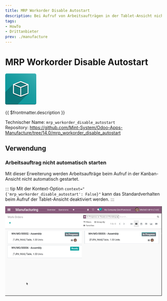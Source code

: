 ```yaml
---
title: MRP Workorder Disable Autostart
description: Bei Aufruf von Arbeitsaufträgen in der Tablet-Ansicht nicht automatisch starten.
tags:
- HowTo
- Drittanbieter
prev: ./manufacture
---
```

# MRP Workorder Disable Autostart
![icon_oms_box](attachments/icon_oms_box.png)

{{ $frontmatter.description }}

Technischer Name: `mrp_workorder_disable_autostart`\
Repository: <https://github.com/Mint-System/Odoo-Apps-Manufacture/tree/14.0/mrp_workorder_disable_autostart>

## Verwendung

### Arbeitsauftrag nicht automatisch starten

Mit dieser Erweiterung werden Arbeitsaufträge beim Aufruf in der Kanban-Ansicht nicht automatisch gestartet.

::: tip
Mit der Kontext-Option `context="{'mrp_workorder_disable_autostart': False}"` kann das Standardverhalten beim Aufruf der Tablet-Ansicht deaktiviert werden.
:::

![MRP Workorder Disable Autostart](attachments/MRP%20Workorder%20Disable%20Autostart.gif)
